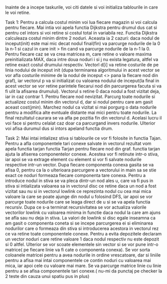 Inainte de a incepe taskurile, voi citi datele si voi initializa tablourile in care le voi retine.

Task 1:
Pentru a calcula costul minim  voi lua fiecare magazin si voi calcula pentru fiecare. Mai intia voi apela functia Dijkstra pentru drumul dus cat si pentru cel intors si voi retine si costul total in variabila rez. Functia Dijkstra calculeaza costul minim dintre 2 noduri. Aceasta ia 2 cazuri: daca nodul de inceput(init) este mai mic decat nodul final(fin) va parcurge nodurile de la 0 la n-1 si cazul in care init > fin cand va parcurge nodurile de la n-1 la 0. Pentru fiecare caz se va crea matricea m, care retine o valoare maxima preinitializata MAX, daca intre doua noduri i si j nu exista legatura, altfel va retine exact costul drumului respectiv. Vectorl d[i] va retine costurile de pe linia nodului de inceput init (dupa terminarea algoritmului in acest vector se vor afla costurile minime de la nodul de inceput <<init>> pana la fiecare nod din graf), iar vectorul p va si initializat cu valoarea nodului de inceput(la final in acest vector se vor retine parintele fiecarui nod din parcurgerea facuta si va fi ulit la afisarea drumului). Vectorul s retine 0 daca nodul a fost vizitat deja, iar in caz contrar 1.
Pentru fiecare nod nevizitat. Parcurg toate nodurile si actualizez costul minim din vectorul d, dar si nodul pentru care am gasit aceast cost(jmin).
Marchez nodul ca vizitat si mai porgurg o data nodurile pentru a modifica alte evntuale distante mai mici pentru toate nodurile. 
La final rezultatul caurara se va afla pe pozitia fin din vectorul d. 
Acelasi lucru il voi face si pentru celalat caz doar ca parcurgand invers nodurile.
Ulterior voi afisa durumul dus si intors apeland functia drum. 

Task 2:
Mai intai intializez stiva si tablourile ce vor fi folosite in functia Tajan. Pentru a afla componentele tari conexe salvate in vectorul rezultat vom apela functia tarjan functia Tarjan pentru fiecare nod din graf. functia tarjan ajuta la afiserea componentelor conexe. Acestea vor fi retinute intr-o stiva, iar apoi se va extrage element cu element si vor fi salvate nodurile respective intr-un vector. Dupa fiecare componenta conexa gasita se va afisa 0, pentru ca la o ulterioara parcurgere a vectorului in main sa se stie exact ce noduri formeaza fiecare componenta tare conexa. Pentru a introduce nodul in stiva se va pleca dintr-un nod ales u, care va fi pus in stiva si intializata valoarea sa in vectorul disc ce retine daca un nod a fost vizitat sau nu si in vectorul lowlink ce reprezinta nodul cu cea mai mica valoare la care se poate ajunge din nodul u folosind DFS, iar apoi se vor parcurge toate nodurile care se leaga direct de u si se va apela functia recursiv. Dupa ce s-a terminat recursivitatea se vor actualiza valorile vectorilor lowlink cu valoarea minima in functie daca nodul la care am ajuns se afla sau nu deja in stiva. 
La valori de lowlink si disc egale inseamna ca am gasit o componenta coneta si se incepe parcurgerea ei si eliminarea nodurilor care o formeaza din stiva si introducerea acestora in vectorul rez ce va retine toate componentele conexe. 
Pentru a evita depozitele declaram un vector noduri care retine valoare 1 daca nodul respectiv nu este depozit si 0 altfel.
Ulterior se vor scoate elementele sin vector si se vor pune intr-o matrice( pe fiecare linie va fi cate o componenta conexa). Se vor sorta coloanele matricei pentru a avea nodurile in ordine vrescatoare, dar si liniile pentru a afisa mai intai componentele ce contin noduri cu valoarea mai mica, iar apoi cele cu valoare mai mare. Se va parcurge matrice linie cu linie pentru a se afisa componentele tari conexe.( nu-mi da punctaj pe checker la 2 teste din cauza unui spatiu pus in plus) 

